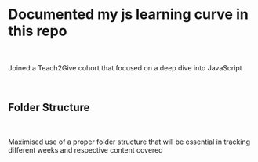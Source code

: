 <h1>Documented my js learning curve in this repo</h1>
<br>
<p>Joined a Teach2Give cohort that focused on a deep dive into JavaScript</p>
<br>
<h2>Folder Structure</h2>
<br>
<p>Maximised use of a proper folder structure that will be essential in tracking different weeks and respective content covered</p>
